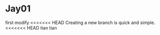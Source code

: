 # Jay01
first modify
<<<<<<< HEAD
Creating a new branch is quick and simple.
<<<<<<< HEAD
tian tian
